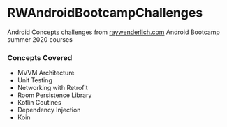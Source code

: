 # RWAndroidBootcampChallenges
Android Concepts challenges from [raywenderlich.com](https://www.raywenderlich.com/) Android Bootcamp summer 2020 courses
 ### Concepts Covered
 * MVVM Architecture 
 * Unit Testing
 * Networking with Retrofit
 * Room Persistence Library
 * Kotlin Coutines
 * Dependency Injection
 * Koin
 
